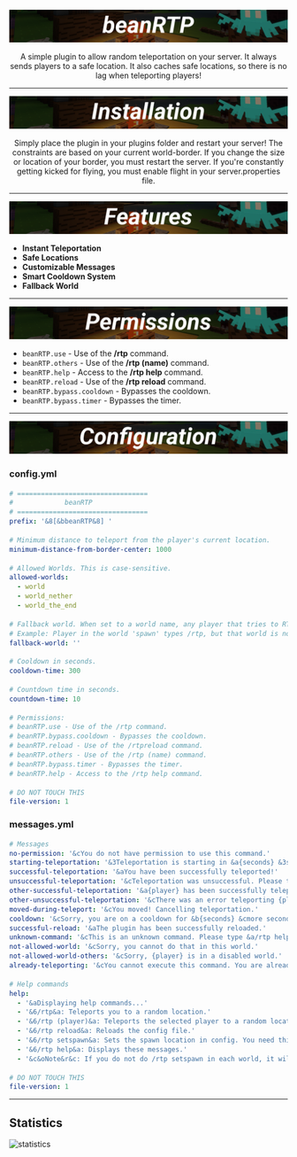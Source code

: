 <p align="center">
  <img src="https://github.com/beanbeanjuice/beanRTP/blob/master/Images/Finished/beanRTP.png?raw=true" alt="beanRTP Logo"/>
</p>
<center>
  A simple plugin to allow random teleportation on your server. It always sends players to a safe location. It also caches safe locations, so there is no lag when teleporting players!
</center>

---

<p align="center">
  <img src="https://github.com/beanbeanjuice/beanRTP/blob/master/Images/Finished/Installation.png?raw=true" alt="installation"/>
</p>

<center>
  Simply place the plugin in your plugins folder and restart your server! The constraints are based on your current world-border. If you change the size or location of your border, you must restart the server. If you're constantly getting kicked for flying, you must enable flight in your server.properties file.
</center>

---

<p align="center">
  <img src="https://github.com/beanbeanjuice/beanRTP/blob/master/Images/Finished/Features.png?raw=true" alt="features"/>
</p>

* **Instant Teleportation**
* **Safe Locations**
* **Customizable Messages**
* **Smart Cooldown System**
* **Fallback World**

---

<p align="center">
  <img src="https://github.com/beanbeanjuice/beanRTP/blob/master/Images/Finished/Permissions.png?raw=true" alt="permissions"/>
</p>

* `beanRTP.use` - Use of the **/rtp** command.
* `beanRTP.others` - Use of the **/rtp (name)** command.
* `beanRTP.help` - Access to the **/rtp help** command.
* `beanRTP.reload` - Use of the **/rtp reload** command.
* `beanRTP.bypass.cooldown` - Bypasses the cooldown.
* `beanRTP.bypass.timer` - Bypasses the timer.

---

<p align="center">
  <img src="https://github.com/beanbeanjuice/beanRTP/blob/master/Images/Finished/Configuration.png?raw=true" alt="configuration"/>
</p>

### config.yml
```YAML
# =================================
#             beanRTP
# =================================
prefix: '&8[&bbeanRTP&8] '

# Minimum distance to teleport from the player's current location.
minimum-distance-from-border-center: 1000

# Allowed Worlds. This is case-sensitive.
allowed-worlds:
  - world
  - world_nether
  - world_the_end

# Fallback world. When set to a world name, any player that tries to RTP into a forbidden world, RTP's into this one.
# Example: Player in the world 'spawn' types /rtp, but that world is not on the allowed-worlds list, so they get RTP'd to the fallback world.
fallback-world: ''

# Cooldown in seconds.
cooldown-time: 300

# Countdown time in seconds.
countdown-time: 10

# Permissions:
# beanRTP.use - Use of the /rtp command.
# beanRTP.bypass.cooldown - Bypasses the cooldown.
# beanRTP.reload - Use of the /rtpreload command.
# beanRTP.others - Use of the /rtp (name) command.
# beanRTP.bypass.timer - Bypasses the timer.
# beanRTP.help - Access to the /rtp help command.

# DO NOT TOUCH THIS
file-version: 1
```

### messages.yml
```YAML
# Messages
no-permission: '&cYou do not have permission to use this command.'
starting-teleportation: '&3Teleportation is starting in &a{seconds} &3seconds...'
successful-teleportation: '&aYou have been successfully teleported!'
unsuccessful-teleportation: '&cTeleportation was unsuccessful. Please try again.'
other-successful-teleportation: '&a{player} has been successfully teleported.'
other-unsuccessful-teleportation: '&cThere was an error teleporting {player}. Please try again.'
moved-during-teleport: '&cYou moved! Cancelling teleportation.'
cooldown: '&cSorry, you are on a cooldown for &b{seconds} &cmore seconds.'
successful-reload: '&aThe plugin has been successfully reloaded.'
unknown-command: '&cThis is an unknown command. Please type &a/rtp help &cfor more information.'
not-allowed-world: '&cSorry, you cannot do that in this world.'
not-allowed-world-others: '&cSorry, {player} is in a disabled world.'
already-teleporting: '&cYou cannot execute this command. You are already teleporting.'

# Help commands
help:
  - '&aDisplaying help commands...'
  - '&6/rtp&a: Teleports you to a random location.'
  - '&6/rtp (player)&a: Teleports the selected player to a random location.'
  - '&6/rtp reload&a: Reloads the config file.'
  - '&6/rtp setspawn&a: Sets the spawn location in config. You need this in order for the plugin to work properly.'
  - '&6/rtp help&a: Displays these messages.'
  - '&c&oNote&r&c: If you do not do /rtp setspawn in each world, it will use the default coordinates of X = 0 and Z = 0.'

# DO NOT TOUCH THIS
file-version: 1
```

---

## Statistics
![statistics](https://bstats.org/signatures/bukkit/beanRTP.svg)
